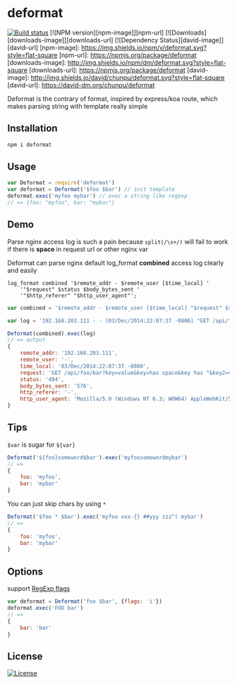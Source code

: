 deformat
===

[![Build status][travis-image]][travis-url]
[![NPM version][npm-image]][npm-url]
[![Downloads][downloads-image]][downloads-url]
[![Dependency Status][david-image]][david-url]
[npm-image]: https://img.shields.io/npm/v/deformat.svg?style=flat-square
[npm-url]: https://npmjs.org/package/deformat
[downloads-image]: http://img.shields.io/npm/dm/deformat.svg?style=flat-square
[downloads-url]: https://npmjs.org/package/deformat
[david-image]: http://img.shields.io/david/chunpu/deformat.svg?style=flat-square
[david-url]: https://david-dm.org/chunpu/deformat


Deformat is the contrary of format, inspired by express/koa route, which makes parsing string with template really simple

Installation
---

```sh
npm i deformat
```

Usage
---

```js
var Deformat = require('deformat')
var deformat = Deformat('$foo $bar') // init template
deformat.exec('myfoo mybar') // exec a string like regexp
// => {foo: "myfoo", bar: "mybar"}
```

Demo
---

Parse nginx access log is such a pain because `split(/\s+/)` will fail to work if there is **space** in request url or other nginx var

Deformat can parse nginx default log_format **combined** access log clearly and easily

```nginx
log_format combined '$remote_addr - $remote_user [$time_local] '
    '"$request" $status $body_bytes_sent '
    '"$http_referer" "$http_user_agent"';
```

```js
var combined = '$remote_addr - $remote_user [$time_local] "$request" $status $body_bytes_sent "$http_referer" "$http_user_agent"'

var log = '192.168.203.111 - - [03/Dec/2014:22:07:37 -0800] "GET /api/foo/bar?key=value&key=has space&key has \x22&key2=var2 HTTP/1.1" 404 576 "-" "Mozilla/5.0 (Windows NT 6.3; WOW64) AppleWebKit/537.36 (KHTML, like Gecko) Chrome/39.0.2171.71 Safari/537.36"'

Deformat(combined).exec(log)
// => output
{
    remote_addr: '192.168.203.111',
    remote_user: '-',
    time_local: '03/Dec/2014:22:07:37 -0800',
    request: 'GET /api/foo/bar?key=value&key=has space&key has "&key2=var2 HTTP/1.1',
    status: '404',
    body_bytes_sent: '576',
    http_referer: '-',
    http_user_agent: 'Mozilla/5.0 (Windows NT 6.3; WOW64) AppleWebKit/537.36 (KHTML, like Gecko) Chrome/39.0.2171.71 Safari/537.36'
}
```

Tips
---

`$var` is sugar for `${var}`

```js
Deformat('${foo}someword$bar').exec('myfoosomewordmybar')
// => 
{
    foo: 'myfoo',
    bar: 'mybar'
}
```

You can just skip chars by using `*`

```js
Deformat('$foo * $bar').exec('myfoo xxx-{} ##yyy zzz^( mybar')
// => 
{
    foo: 'myfoo',
    bar: 'mybar'
}
```

Options
---

support [RegExp flags](https://developer.mozilla.org/en-US/docs/Web/JavaScript/Reference/Global_Objects/RegExp)

```js
var deformat = Deformat('foo $bar', {flags: 'i'})
deformat.exec('FOO bar')
// =>
{
	bar: 'bar'
}
```

License
---

[![License][license-image]][license-url]

[travis-image]: https://img.shields.io/travis/chunpu/deformat.svg?style=flat-square
[travis-url]: https://travis-ci.org/chunpu/deformat
[license-image]: http://img.shields.io/npm/l/deformat.svg?style=flat-square
[license-url]: #
